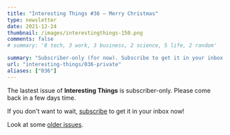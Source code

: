 ```yaml
---
title: "Interesting Things #36 — Merry Christmas"
type: newsletter
date: 2021-12-24
thumbnail: /images/interestingthings-150.png
comments: false
# summary: '8 tech, 3 work, 3 business, 2 science, 5 life, 2 random'

summary: "Subscriber-only (for now). Subscribe to get it in your inbox now!"
url: "interesting-things/036-private"
aliases: ["036"]
---
```


The lastest issue of **Interesting Things** is subscriber-only. Please come back in a few days time.

If you don't want to wait, [subscribe](/newsletter) to get it in your inbox now!

Look at some [older issues](/interesting-things).
